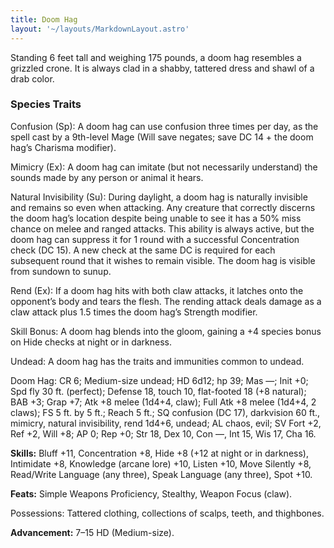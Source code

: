 ```yaml
---
title: Doom Hag
layout: '~/layouts/MarkdownLayout.astro'
---
```

Standing 6 feet tall and weighing 175 pounds, a doom hag resembles a grizzled
crone. It is always clad in a shabby, tattered dress and shawl of a drab
color.

###  Species Traits

Confusion (Sp): A doom hag can use confusion three times per day, as the spell
cast by a 9th-level Mage (Will save negates; save DC 14 + the doom hag’s
Charisma modifier).

Mimicry (Ex): A doom hag can imitate (but not necessarily understand) the
sounds made by any person or animal it hears.

Natural Invisibility (Su): During daylight, a doom hag is naturally invisible
and remains so even when attacking. Any creature that correctly discerns the
doom hag’s location despite being unable to see it has a 50% miss chance on
melee and ranged attacks. This ability is always active, but the doom hag can
suppress it for 1 round with a successful Concentration check (DC 15). A new
check at the same DC is required for each subsequent round that it wishes to
remain visible. The doom hag is visible from sundown to sunup.

Rend (Ex): If a doom hag hits with both claw attacks, it latches onto the
opponent’s body and tears the flesh. The rending attack deals damage as a claw
attack plus 1.5 times the doom hag’s Strength modifier.

Skill Bonus: A doom hag blends into the gloom, gaining a +4 species bonus on
Hide checks at night or in darkness.

Undead: A doom hag has the traits and immunities common to undead.

Doom Hag: CR 6; Medium-size undead; HD 6d12; hp 39; Mas —; Init +0; Spd fly 30
ft. (perfect); Defense 18, touch 10, flat-footed 18 (+8 natural); BAB +3; Grap
+7; Atk +8 melee (1d4+4, claw); Full Atk +8 melee (1d4+4, 2 claws); FS 5 ft.
by 5 ft.; Reach 5 ft.; SQ confusion (DC 17), darkvision 60 ft., mimicry,
natural invisibility, rend 1d4+6, undead; AL chaos, evil; SV Fort +2, Ref +2,
Will +8; AP 0; Rep +0; Str 18, Dex 10, Con —, Int 15, Wis 17, Cha 16.

**Skills:** Bluff +11, Concentration +8, Hide +8 (+12 at night or in
darkness), Intimidate +8, Knowledge (arcane lore) +10, Listen +10, Move
Silently +8, Read/Write Language (any three), Speak Language (any three), Spot
+10.

**Feats:** Simple Weapons Proficiency, Stealthy, Weapon Focus (claw).

Possessions: Tattered clothing, collections of scalps, teeth, and thighbones.

**Advancement:** 7–15 HD (Medium-size).

